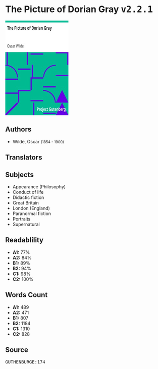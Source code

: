 # The Picture of Dorian Gray <kbd>v2.2.1</kbd>

![](./cover.medium.jpg "")

## Authors


 - Wilde, Oscar <small>(1854 - 1900)</small>

## Translators



## Subjects


 - Appearance (Philosophy)
 - Conduct of life
 - Didactic fiction
 - Great Britain
 - London (England)
 - Paranormal fiction
 - Portraits
 - Supernatural

## Readablility


 - **A1:** 77%
 - **A2:** 84%
 - **B1:** 89%
 - **B2:** 94%
 - **C1:** 98%
 - **C2:** 100%

## Words Count


 - **A1:** 489
 - **A2:** 471
 - **B1:** 807
 - **B2:** 1184
 - **C1:** 1310
 - **C2:** 828

## Source


<kbd>GUTHENBURGE:174</kbd>
